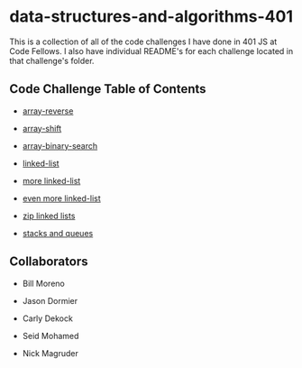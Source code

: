 # data-structures-and-algorithms-401

This is a collection of all of the code challenges I have done in 401 JS at Code Fellows. I also have individual README's for each challenge located in that challenge's folder.

## Code Challenge Table of Contents

- [array-reverse](challenges/arrayReverse/array-reverse.js)

- [array-shift](challenges/arrayShift/array-shift.js)

- [array-binary-search](challenges/arrayBinarySearch/array-binary-search.js)

- [linked-list](challenges/linkedList/linked-list.js)

- [more linked-list](challenges/linkedList/linked-list.js)

- [even more linked-list](challenges/linkedList/linked-list.js)

- [zip linked lists](challenges/llZip/ll-zip.js)

- [stacks and queues](challenges/stacksAndQueues/stacks-and-queues.js)

## Collaborators

- Bill Moreno

- Jason Dormier

- Carly Dekock

- Seid Mohamed

- Nick Magruder
